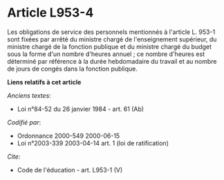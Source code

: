 # Article L953-4

Les obligations de service des personnels mentionnés à l'article L. 953-1 sont fixées par arrêté du ministre chargé de
l'enseignement supérieur, du ministre chargé de la fonction publique et du ministre chargé du budget sous la forme d'un
nombre d'heures annuel ; ce nombre d'heures est déterminé par référence à la durée hebdomadaire du travail et au nombre de
jours de congés dans la fonction publique.

**Liens relatifs à cet article**

_Anciens textes_:

  - Loi n°84-52 du 26 janvier 1984 - art. 61 (Ab)

_Codifié par_:

  - Ordonnance 2000-549 2000-06-15
  - Loi n°2003-339 2003-04-14 art. 1 (loi de ratification)

_Cite_:

  - Code de l'éducation - art. L953-1 (V)
